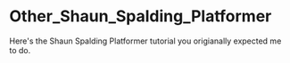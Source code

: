# Other_Shaun_Spalding_Platformer
Here's the Shaun Spalding Platformer tutorial you origianally expected me to do.
